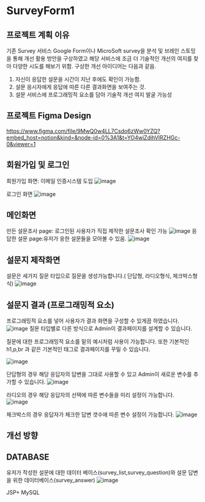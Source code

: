# SurveyForm1


## 프로젝트 계획 이유
  기존 Survey 서비스 Google Form이나 MicroSoft survey을 분석 및 브레인 스토밍을 통해 개선 활용 방안을 구상하였고 해당 서비스에 조금 더 기술적인 개선의 여지를 찾아 다양한 시도를 해보기 위함.
  구상한 개선 아이디어는 다음과 같음.
  1.  자신이 응답한 설문을 시간이 지난 후에도 확인이 가능함.
  2.  설문 응시자에게 응답에 따른 다른 결과화면을 보여주는 것.
  3.  설문 서비스에 프로그래밍적 요소를 담아 기술적 개선 여지 발굴 가능성
  
## 프로젝트 Figma Design 
https://www.figma.com/file/9MwQ0w4LL7Csdo6zWw0YZQ?embed_host=notion&kind=&node-id=0%3A1&t=YO4wiZdihVIRZHGc-0&viewer=1
## 회원가입 및 로그인
회원가입 화면: 이메일 인증시스템 도입
![image](https://user-images.githubusercontent.com/94734394/204644510-cb89cb12-08bc-4b53-912d-6024dbd8256d.png)

로그인 화면
![image](https://user-images.githubusercontent.com/94734394/206069499-e7421c69-1603-45a9-ae1d-3bcc43385061.png)

## 메인화면 
만든 설문조사 page: 로그인된 사용자가 직접 제작한 설문조사 확인 가능
![image](https://user-images.githubusercontent.com/94734394/204643870-f8730f61-71ba-46be-b223-e5f5c15af1b9.png)
응답한 설문 page:유저가 응한 설문들을 모아볼 수 있음.
![image](https://user-images.githubusercontent.com/94734394/204643909-bab4f626-e974-4ed4-817c-a702d6907139.png)

## 설문지 제작화면 
설문은 세가지 질문 타입으로 질문을 생성가능합니다.( 단답형, 라디오형식, 체크박스형식)
![image](https://user-images.githubusercontent.com/94734394/209276905-6c811e93-add3-4cc1-bd22-cbdbbb8b8a18.png)



## 설문지 결과 (프로그래밍적 요소)
프로그래밍적 요소를 넣어 사용자가 결과 화면을 구성할 수 있게끔 하였습니다.
![image](https://user-images.githubusercontent.com/94734394/210292006-bc2e88fc-e196-4277-bb10-5a0a35942f73.png)
질문 타입별로 다른 방식으로 Admin이 결과페이지를 설계할 수 있습니다.

질문에 대한 프로그래밍적 요소를 밑의 예시처럼 사용이 가능합니다.
또한 기본적인 h1,p,br 과 같은 기본적인 태그로 결과페이지를 꾸밀 수 있습니다. 

![image](https://user-images.githubusercontent.com/94734394/210292806-cf3bae57-1ffe-4700-ad2d-2aa4c8b3ca95.png)




단답형의 경우 해당 응답자의 답변을 그대로 사용할 수 있고 Admin이 새로운 변수를 추가할 수 있습니다.
![image](https://user-images.githubusercontent.com/94734394/210292315-b5dc9cf9-72d8-424f-b77a-583c5ac9133f.png)
  

라디오의 경우 해당 응답자의 선택에 따른 변수들을 미리 설정이 가능합니다.  
![image](https://user-images.githubusercontent.com/94734394/210292269-b42664c0-e347-4766-9256-5340b46fb7dc.png)

체크박스의 경우 응답자가 체크한 답변 갯수에 따른 변수 설정이 가능합니다.
![image](https://user-images.githubusercontent.com/94734394/210292191-496ebadf-256a-4d6b-b489-89f65ede3c3a.png)



## 개선 방향 
## DATABASE
유저가 작성한 설문에 대한 데이터 베이스(survey_list,survey_question)와 설문 답변을 위한 데이터베이스(survey_answer)
![image](https://user-images.githubusercontent.com/94734394/206070159-bf697c9f-da1f-4f29-9fae-1885fa9bfae8.png)

JSP+ MySQL
